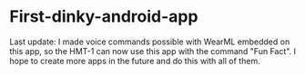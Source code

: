 # First-dinky-android-app


Last update: I made voice commands possible with WearML embedded on this app, so the HMT-1 can now use this app with the command "Fun Fact". I hope to create more apps in the future and do this with all of them. 
